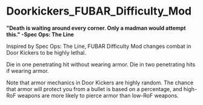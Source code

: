 # Doorkickers_FUBAR_Difficulty_Mod

**"Death is waiting around every corner. Only a madman would attempt this."
-Spec Ops: The Line**

Inspired by Spec Ops: The Line, FUBAR Difficulty Mod changes combat in Door Kickers to be highly lethal. 

Die in one penetrating hit without wearing armor. Die in two penetrating hits if wearing armor.

Note that armor mechanics in Door Kickers are highly random. The chance that armor will protect you from a bullet is based on a percentage, and high-RoF weapons are more likely to pierce armor than low-RoF weapons.
